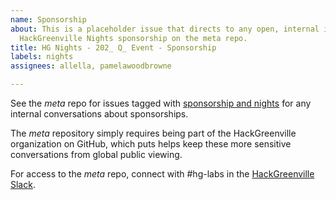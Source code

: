 ```yaml
---
name: Sponsorship
about: This is a placeholder issue that directs to any open, internal issues regarding
  HackGreenville Nights sponsorship on the meta repo.
title: HG Nights - 202_ Q_ Event - Sponsorship
labels: nights
assignees: allella, pamelawoodbrowne

---
```


See the _meta_ repo for issues tagged with [sponsorship and nights](https://github.com/hackgvl/meta/issues?q=label%3Asponsorship+label%3Anights) for any internal conversations about sponsorships.

The _meta_ repository simply requires being part of the HackGreenville organization on GitHub, which puts helps keep these more sensitive conversations from global public viewing.

For access to the _meta_ repo, connect with #hg-labs in the [HackGreenville Slack](https://hackgreenville.com/join-slack).
